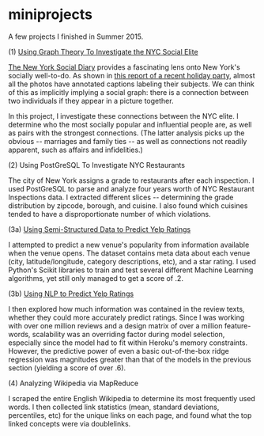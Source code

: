# miniprojects
A few projects I finished in Summer 2015.

(1) <a href="https://github.com/kkamb/miniprojects/blob/master/NYC_Elite_Graph_Theory.ipynb">Using Graph Theory To Investigate the NYC Social Elite</a>

<a href="http://www.newyorksocialdiary.com/">The New York Social Diary</a> provides a fascinating lens onto New York's socially well-to-do. As shown in <a href="http://www.newyorksocialdiary.com/party-pictures/2014/holiday-dinners-and-doers
">this report of a recent holiday party</a>, almost all the photos have annotated captions labeling their subjects. We can think of this as implicitly implying a social graph: there is a connection between two individuals if they appear in a picture together.

In this project, I investigate these connections between the NYC elite. I determine who the most socially popular and influential people are, as well as pairs with the strongest connections. (The latter analysis picks up the obvious  -- marriages and family ties -- as well as connections not readily apparent, such as affairs and infidelities.)


(2) Using PostGreSQL To Investigate NYC Restaurants

The city of New York assigns a grade to restaurants after each inspection. I used PostGreSQL to parse and analyze four years worth of  NYC Restaurant Inspections data. I extracted different slices -- determining the grade distribution by zipcode, borough, and cuisine. I also found which cuisines tended to have a disproportionate number of which violations.


(3a) <a href="https://github.com/kkamb/miniprojects/blob/master/Yelp_ML.ipynb">Using Semi-Structured Data to Predict Yelp Ratings</a>

I attempted to predict a new venue's popularity from information available when the venue opens. The dataset contains meta data about each venue (city, latitude/longitude, category descriptions, etc), and a star rating. I used Python's Scikit libraries to train and test several different Machine Learning algorithms, yet still only managed to get a score of .2.

(3b) <a href="https://github.com/kkamb/miniprojects/blob/master/Yelp_NLP.ipynb">Using NLP to Predict Yelp Ratings</a>

I then explored how much information was contained in the review texts, whether they could more accurately predict ratings. Since I was working with over one million reviews and a design matrix of over a million feature-words, scalability was an overriding factor during model selection, especially since the model had to fit within Heroku's memory constraints. However, the predictive power of even a basic out-of-the-box ridge regression was magnitudes greater than that of the models in the previous section (yielding a score of over .6).


(4) Analyzing Wikipedia via MapReduce

I scraped the entire English Wikipedia to determine its most frequently used words. I then collected link statistics (mean, standard deviations, percentiles, etc) for the unique links on each page, and found what the top linked concepts were via doublelinks.
